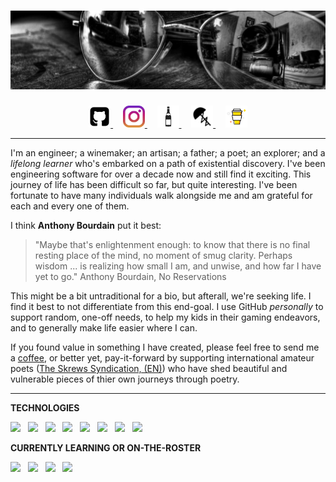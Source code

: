# [![Luke Wyatt Profile Header](https://raw.githubusercontent.com/lukeawyatt/lukeawyatt/main/assets/images/banner.jpg)](https://github.com/lukeawyatt)

<p align='center'>
    <a href="https://github.com/lukeawyatt">
        <img height="35" src="https://github.com/lukeawyatt/lukeawyatt/blob/main/assets/icons/github.png?raw=true">
    </a>
    &nbsp;&nbsp;&nbsp;
    <a href="https://www.instagram.com/luke.a.wyatt">
        <img height="35" src="https://github.com/lukeawyatt/lukeawyatt/blob/main/assets/icons/instagram.jpg?raw=true">
    </a>
    &nbsp;&nbsp;&nbsp;
    <a href="https://maug.moulach.com">
        <img height="35" src="https://github.com/lukeawyatt/lukeawyatt/blob/main/assets/icons/wine.png?raw=true">
    </a>
    &nbsp;&nbsp;&nbsp;
    <a href="https://loose.skre.ws">
        <img height="35" src="https://github.com/lukeawyatt/lukeawyatt/blob/main/assets/icons/skrews.jpg?raw=true">
    </a>
    &nbsp;&nbsp;&nbsp;
    <a href="https://www.buymeacoffee.com/lukeawyatt">
        <img height="35" src="https://github.com/lukeawyatt/lukeawyatt/blob/main/assets/icons/buy-me-a-coffee.png?raw=true">
    </a>
</p>

---

I'm an engineer; a winemaker; an artisan; a father; a poet; an explorer; and a *lifelong learner* who's embarked on a path of existential discovery. I've been engineering software for over a decade now and still find it exciting. This journey of life has been difficult so far, but quite interesting.  I've been fortunate to have many individuals walk alongside me and am grateful for each and every one of them.

I think **Anthony Bourdain** put it best: 

> "Maybe that's enlightenment enough: to know that there is no final resting place of the mind, no moment of smug clarity. Perhaps wisdom ... is realizing how small I am, and unwise, and how far I have yet to go."
> Anthony Bourdain, No Reservations

This might be a bit untraditional for a bio, but afterall, we're seeking life.  I find it best to not differentiate from this end-goal.  I use GitHub *personally* to support random, one-off needs, to help my kids in their gaming endeavors, and to generally make life easier where I can.

If you found value in something I have created, please feel free to send me a [coffee](https://www.buymeacoffee.com/lukeawyatt), or better yet, pay-it-forward by supporting international amateur poets ([The Skrews Syndication, (EN)](https://loose.skre.ws/issues/000.html)) who have shed beautiful and vulnerable pieces of thier own journeys through poetry.

---

**TECHNOLOGIES**

![](https://img.shields.io/badge/Language-Dotnet-informational?style=flat&logo=Dotnet&logoColor=white&color=2bbc8a)&nbsp;&nbsp;
![](https://img.shields.io/badge/Language-Shell-informational?style=flat&logo=Shell&logoColor=white&color=2bbc8a)&nbsp;&nbsp;
![](https://img.shields.io/badge/Language-TSQL-informational?style=flat&logo=TSQL&logoColor=white&color=2bbc8a)&nbsp;&nbsp;
![](https://img.shields.io/badge/Language-Javascript-informational?style=flat&logo=Javascript&logoColor=white&color=2bbc8a)&nbsp;&nbsp;
![](https://img.shields.io/badge/Language-NodeJS-informational?style=flat&logo=NodeJS&logoColor=white&color=2bbc8a)&nbsp;&nbsp;
![](https://img.shields.io/badge/Markup-HTML-informational?style=flat&logo=html&logoColor=white&color=2bbc8a)&nbsp;&nbsp;
![](https://img.shields.io/badge/Markup-CSS-informational?style=flat&logo=CSS&logoColor=white&color=2bbc8a)&nbsp;&nbsp;
![](https://img.shields.io/badge/Engine-Docker-informational?style=flat&logo=Docker&logoColor=white&color=2bbc8a)&nbsp;&nbsp;

**CURRENTLY LEARNING OR ON-THE-ROSTER**

![](https://img.shields.io/badge/Language-Go-informational?style=flat&logo=Go&logoColor=white&color=2bbc8a)&nbsp;&nbsp;
![](https://img.shields.io/badge/Engine-K8s-informational?style=flat&logo=K8s&logoColor=white&color=2bbc8a)&nbsp;&nbsp;
![](https://img.shields.io/badge/Engine-Argo-informational?style=flat&logo=Argo&logoColor=white&color=2bbc8a)&nbsp;&nbsp;
![](https://img.shields.io/badge/Engine-OpenFaaS-informational?style=flat&logo=FaaS&logoColor=white&color=2bbc8a)&nbsp;&nbsp;
